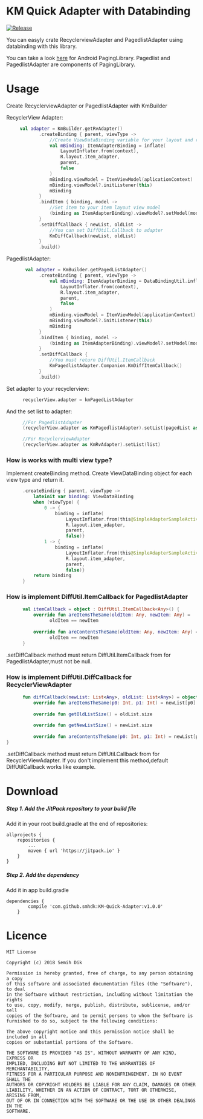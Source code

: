 
KM Quick Adapter with Databinding
=============
[![Release](https://jitpack.io/v/smhdk/KM-Popup-Image-Slider.svg)](https://jitpack.io/#smhdk/KM-Popup-Image-Slider "![Release](https://jitpack.io/v/smhdk/KM-Popup-Image-Slider.svg)")

You can easyly crate RecyclerviewAdapter and PagedlistAdapter using databinding with this library.

You can take a look [here](https://developer.android.com/topic/libraries/architecture/paging/) for Android PagingLibrary. Pagedlist and PagedlistAdapter are components of PagingLibrary.

# Usage

Create RecyclerviewAdapter or PagedlistAdapter with KmBuilder

RecyclerView Adapter: 
```kotlin
     val adapter = KmBuilder.getRvAdapter()
            .createBinding { parent, viewType ->
                //Create ViewDataBinding variable for your layout and return it
                val mBinding: ItemAdapterBinding = inflate(
                    LayoutInflater.from(context),
                    R.layout.item_adapter,
                    parent,
                    false
                )
                mBinding.viewModel = ItemViewModel(aplicationContext)
                mBinding.viewModel?.initListener(this)
                mBinding
            }
            .bindItem { binding, model ->
                //Set item to your item layout view model
                (binding as ItemAdapterBinding).viewModel?.setModel(model as TestModel)
            }
            .setDiffCallback { newList, oldList ->
                //You can set DiffUtil.Callback to adapter
                KmDiffCallback(newList, oldList)
            }
            .build()
```

PagedlistAdapter: 
```kotlin
       val adapter = KmBuilder.getPagedListAdapter()
            .createBinding { parent, viewType ->
                val mBinding: ItemAdapterBinding = DataBindingUtil.inflate(
                    LayoutInflater.from(context),
                    R.layout.item_adapter,
                    parent,
                    false
                )
                mBinding.viewModel = ItemViewModel(applicationContext)
                mBinding.viewModel?.initListener(this)
                mBinding
            }
            .bindItem { binding, model ->
                (binding as ItemAdapterBinding).viewModel?.setModel(model as TestModel)
            }
            .setDiffCallback { 
                //You must return DiffUtil.ItemCallback
                KmPagedlistAdapter.Companion.KmDiffItemCallback() 
            }
            .build()
```

Set adapter to your recyclerview: 
```kotlin
      recyclerView.adapter = kmPagedListAdapter
```

And the set list to adapter: 
```kotlin
      //For PagedlistAdapter
      (recyclerView.adapter as KmPagedlistAdapter).setList(pagedList as PagedList<Any>)

      //For RecyclerviewAdapter
      (recyclerView.adapter as KmRvAdapter).setList(list)

```
### How is works with multi view type?
Implement createBinding method. Create ViewDataBinding object for each view type and return it.
```kotlin
      .createBinding { parent, viewType ->  
		  lateinit var binding: ViewDataBinding  
		  when (viewType) {  
			  0 -> {  
				  binding = inflate(  
					  LayoutInflater.from(this@SimpleAdapterSampleActivity),  
		              R.layout.item_adapter,  
		              parent,  
		              false)}  
		      1 -> {  
				  binding = inflate(  
					  LayoutInflater.from(this@SimpleAdapterSampleActivity),  
		              R.layout.item_adapter,  
		              parent,  
		              false)}
		  return binding
	  }
```
### How is implement DiffUtil.ItemCallback for PagedlistAdapter
```kotlin
      val itemCallback = object : DiffUtil.ItemCallback<Any>() {  
		  override fun areItemsTheSame(oldItem: Any, newItem: Any) =  
		        oldItem == newItem  
  
		  override fun areContentsTheSame(oldItem: Any, newItem: Any) =  
		        oldItem == newItem  
	  }
```
.setDiffCallback method must return DiffUtil.ItemCallback from for PagedlistAdapter,must not be null.

### How is implement DiffUtil.DiffCallback for RecyclerViewAdapter
```kotlin
      fun diffCallback(newList: List<Any>, oldList: List<Any>) = object : DiffUtil.Callback(){  
		  override fun areItemsTheSame(p0: Int, p1: Int) = newList[p0] == oldList[p0]  
  
		  override fun getOldListSize() = oldList.size  
  
		  override fun getNewListSize() = newList.size  
  
		  override fun areContentsTheSame(p0: Int, p1: Int) = newList[p0] == oldList[p0]  
}
```
.setDiffCallback method must return DiffUtil.Callback from for RecyclerViewAdapter. If you don't implement this method,default DiffUtilCallback works like example.



# Download

##### Step 1. Add the JitPack repository to your build file
Add it in your root build.gradle at the end of repositories:

	allprojects {
		repositories {
			...
			maven { url 'https://jitpack.io' }
		}
	}
##### Step 2. Add the dependency
Add it in app build.gradle
```
dependencies {
	    compile 'com.github.smhdk:KM-Quick-Adapter:v1.0.0'
	}
```

# Licence

	MIT License

	Copyright (c) 2018 Semih Dik

	Permission is hereby granted, free of charge, to any person obtaining a copy
	of this software and associated documentation files (the "Software"), to deal
	in the Software without restriction, including without limitation the rights
	to use, copy, modify, merge, publish, distribute, sublicense, and/or sell
	copies of the Software, and to permit persons to whom the Software is
	furnished to do so, subject to the following conditions:

	The above copyright notice and this permission notice shall be included in all
	copies or substantial portions of the Software.

	THE SOFTWARE IS PROVIDED "AS IS", WITHOUT WARRANTY OF ANY KIND, EXPRESS OR
	IMPLIED, INCLUDING BUT NOT LIMITED TO THE WARRANTIES OF MERCHANTABILITY,
	FITNESS FOR A PARTICULAR PURPOSE AND NONINFRINGEMENT. IN NO EVENT SHALL THE
	AUTHORS OR COPYRIGHT HOLDERS BE LIABLE FOR ANY CLAIM, DAMAGES OR OTHER
	LIABILITY, WHETHER IN AN ACTION OF CONTRACT, TORT OR OTHERWISE, ARISING FROM,
	OUT OF OR IN CONNECTION WITH THE SOFTWARE OR THE USE OR OTHER DEALINGS IN THE
	SOFTWARE.
